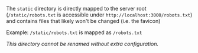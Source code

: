 The `static` directory is directly mapped to the server root (`/static/robots.txt` is accessible under `http://localhost:3000/robots.txt`) and contains files that likely won't be changed (i.e. the favicon)

Example: `/static/robots.txt` is mapped as `/robots.txt`

_This directory cannot be renamed without extra configuration._
